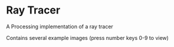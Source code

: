 # Ray Tracer
A Processing implementation of a ray tracer

Contains several example images (press number keys 0-9 to view)
